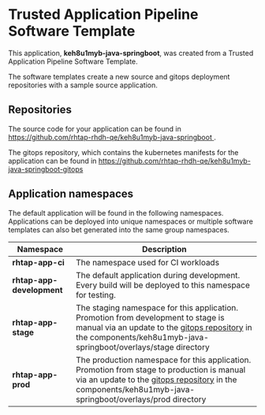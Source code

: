 # Trusted Application Pipeline Software Template

This application, **keh8u1myb-java-springboot**, was created from a Trusted Application Pipeline Software Template.

The software templates create a new source and gitops deployment repositories with a sample source application. 

## Repositories

The source code for your application can be found in [https://github.com/rhtap-rhdh-qe/keh8u1myb-java-springboot ](https://github.com/rhtap-rhdh-qe/keh8u1myb-java-springboot ).
 
The gitops repository, which contains the kubernetes manifests for the application can be found in 
[https://github.com/rhtap-rhdh-qe/keh8u1myb-java-springboot-gitops ](https://github.com/rhtap-rhdh-qe/keh8u1myb-java-springboot-gitops ) 

## Application namespaces 

The default application will be found in the following namespaces. Applications can be deployed into unique namespaces or multiple software templates can also bet generated into the same group namespaces.  

|  Namespace   |  Description   |  
| -------- | -------- |
| **rhtap-app-ci** | The namespace used for CI workloads |
| **rhtap-app-development** | The default application during development. Every build will be deployed to this namespace for testing. |
| **rhtap-app-stage** | The staging namespace for this application. Promotion from development to stage is manual via an update to the [gitops repository](https://github.com/rhtap-rhdh-qe/keh8u1myb-java-springboot-gitops ) in the components/keh8u1myb-java-springboot/overlays/stage directory |
| **rhtap-app-prod** | The production namespace for this application. Promotion from stage to production is manual via an update to the [gitops repository](https://github.com/rhtap-rhdh-qe/keh8u1myb-java-springboot-gitops ) in the components/keh8u1myb-java-springboot/overlays/prod directory |